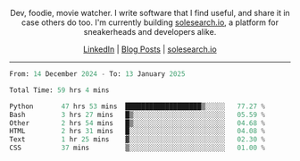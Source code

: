 <p align="center">Dev, foodie, movie watcher. I write software that I find useful, and share it in case others do too. I'm currently building <a href="https://solesearch.io">solesearch.io</a>, a platform for sneakerheads and developers alike.</p>
<p align="center">
  <a href="https://www.linkedin.com/in/peter-rauscher">LinkedIn</a>
  |
  <a href="https://dev.to/peterrauscher">Blog Posts</a>
  |
  <a href="https://solesearch.io">solesearch.io</a>
</p>
<hr/>
<!--START_SECTION:waka-->

```python
From: 14 December 2024 - To: 13 January 2025

Total Time: 59 hrs 4 mins

Python       47 hrs 53 mins  ███████████████████▒░░░░░   77.27 %
Bash         3 hrs 27 mins   █▒░░░░░░░░░░░░░░░░░░░░░░░   05.59 %
Other        2 hrs 54 mins   █▒░░░░░░░░░░░░░░░░░░░░░░░   04.68 %
HTML         2 hrs 31 mins   █░░░░░░░░░░░░░░░░░░░░░░░░   04.08 %
Text         1 hr 25 mins    ▓░░░░░░░░░░░░░░░░░░░░░░░░   02.30 %
CSS          37 mins         ▒░░░░░░░░░░░░░░░░░░░░░░░░   01.00 %
```

<!--END_SECTION:waka-->
